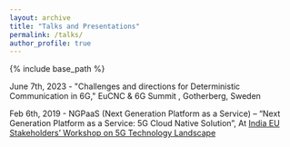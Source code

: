 ```yaml
---
layout: archive
title: "Talks and Presentations"
permalink: /talks/
author_profile: true
---
```


{% include base_path %}

June 7th, 2023 - "Challenges and directions for Deterministic Communication in 6G," EuCNC & 6G Summit , Gotherberg, Sweden

Feb 6th, 2019 - NGPaaS (Next Generation Platform as a Service) – “Next Generation Platform as a Service: 5G Cloud Native Solution”, At [India EU Stakeholders’ Workshop on 5G Technology Landscape](https://tsdsi.in/event/india-eu-stakeholders-workshop-on-5g-technology-landscape/)
